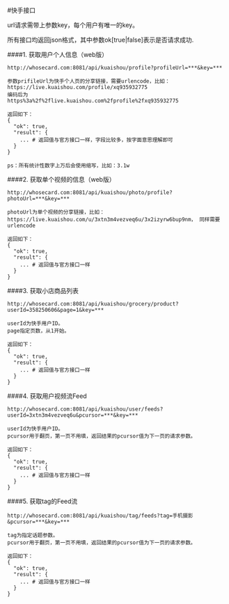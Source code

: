 #快手接口

url请求需带上参数key，每个用户有唯一的key。

所有接口均返回json格式，其中参数ok[true|false]表示是否请求成功.


####1. 获取用户个人信息（web版）
```
http://whosecard.com:8081/api/kuaishou/profile?profileUrl=***&key=***

参数prifileUrl为快手个人页的分享链接，需要urlencode，比如：
https://live.kuaishou.com/profile/xq935932775
编码后为
https%3a%2f%2flive.kuaishou.com%2fprofile%2fxq935932775

返回如下：
{
  "ok": true,
  "result": {
    ... # 返回值与官方接口一样，字段比较多，按字面意思理解即可
  }
}

ps：所有统计性数字上万后会使用缩写，比如：3.1w
```

####2. 获取单个视频的信息（web版）
```
http://whosecard.com:8081/api/kuaishou/photo/profile?photoUrl=***&key=***

photoUrl为单个视频的分享链接，比如：https://live.kuaishou.com/u/3xtn3m4vezveq6u/3x2izyrw6bup9nm， 同样需要urlencode

返回如下：
{
  "ok": true,
  "result": {
    ... # 返回值与官方接口一样
  }
}
```

####3. 获取小店商品列表
```
http://whosecard.com:8081/api/kuaishou/grocery/product?userId=358250606&page=1&key=***

userId为快手用户ID。
page指定页数，从1开始。

返回如下：
{
  "ok": true,
  "result": {
    ... # 返回值与官方接口一样
  }
}
```

####4. 获取用户视频流Feed
```
http://whosecard.com:8081/api/kuaishou/user/feeds?userId=3xtn3m4vezveq6u&pcursor=***&key=***

userId为快手用户ID。
pcursor用于翻页，第一页不用填，返回结果的pcursor值为下一页的请求参数。

返回如下：
{
  "ok": true,
  "result": {
    ... # 返回值与官方接口一样
  }
}
```

####5. 获取tag的Feed流
```
http://whosecard.com:8081/api/kuaishou/tag/feeds?tag=手机摄影&pcursor=***&key=***

tag为指定话题参数。
pcursor用于翻页，第一页不用填，返回结果的pcursor值为下一页的请求参数。

返回如下：
{
  "ok": true,
  "result": {
    ... # 返回值与官方接口一样
  }
}
```